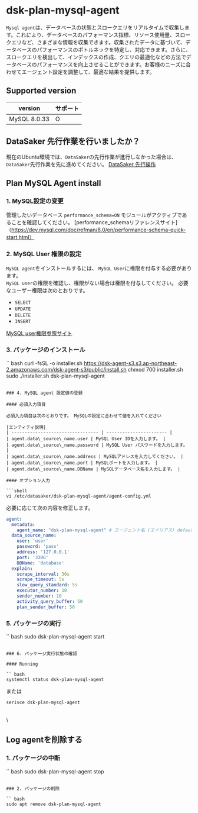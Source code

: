 # dsk-plan-mysql-agent

`Mysql agent`は、データベースの状態とスロークエリをリアルタイムで収集します。これにより、データベースのパフォーマンス指標、リソース使用量、スロークエリなど、さまざまな情報を収集できます。収集されたデータに基づいて、データベースのパフォーマンスのボトルネックを特定し、対応できます。さらに、スロークエリを検出して、インデックスの作成、クエリの最適化などの方法でデータベースのパフォーマンスを向上させることができます。お客様のニーズに合わせてエージェント設定を調整して、最適な結果を提供します。

## Supported version

| version |サポート|
| ------------ | ------- |
| MySQL 8.0.33 | O |

## DataSaker 先行作業を行いましたか？

現在のUbuntu環境では、`DataSaker`の先行作業が進行しなかった場合は、`DataSaker`先行作業を先に進めてください。 [DataSaker 先行操作]($%7BPREPARATION\_MANUAL\_KR%7D/)

## Plan MySQL Agent install

### 1. MySQL設定の変更

管理したいデータベース `performance_schema=ON` モジュールがアクティブであることを確認してください。
[performance\_schemaリファレンスサイト]（https://dev.mysql.com/doc/refman/8.0/en/performance-schema-quick-start.html）

### 2. MySQL User 権限の設定

`MySQL agent`をインストールするには、 `MySQL User`に権限を付与する必要があります。\
`MySQL user`の権限を確認し、権限がない場合は権限を付与してください。
必要なユーザー権限は次のとおりです。

* `SELECT`
* `UPDATE`
* `DELETE`
* `INSERT`

[MySQL user権限参照サイト](https://dev.mysql.com/doc/refman/8.0/en/grant.html)

### 3. パッケージのインストール

`` bash
curl -fsSL -o installer.sh https://dsk-agent-s3.s3.ap-northeast-2.amazonaws.com/dsk-agent-s3/public/install.sh
chmod 700 installer.sh
sudo ./installer.sh dsk-plan-mysql-agent
```

### 4. MySQL agent 設定値の登録

#### 必須入力項目

必須入力項目は次のとおりです。 MySQLの設定に合わせて値を入れてください

|エンティティ説明|
| --------------------------------- | ----------------------- |
| agent.data\_source\_name.user | MySQL User IDを入力します。 |
| agent.data\_source\_name.password | MySQL User パスワードを入力します。 |
| agent.data\_source\_name.address | MySQLアドレスを入力してください。 |
| agent.data\_source\_name.port | MySQLポートを入力します。 |
| agent.data\_source\_name.DBName | MySQLデータベース名を入力します。 |

#### オプション入力

```shell
vi /etc/datasaker/dsk-plan-mysql-agent/agent-config.yml
```

必要に応じて次の内容を修正します。

``` yaml
agent:
  metadata:
    agent_name: "dsk-plan-mysql-agent" # エージェント名 (エイリアス) default=dsk-plan-mysql-agent
  data_source_name:
    user: 'user'
    password: 'pass'
    address: '127.0.0.1'
    port: '3306'
    DBName: 'database'
  explain:
    scrape_interval: 30s
    scrape_timeout: 5s
    slow_query_standard: 5s
    executor_number: 10
    sender_number: 10
    activity_query_buffer: 50
    plan_sender_buffer: 50
```

### 5. パッケージの実行

`` bash
sudo dsk-plan-mysql-agent start
```

### 6. パッケージ実行状態の確認

#### Running

`` bash
systemctl status dsk-plan-mysql-agent
```

または

```shell
serivce dsk-plan-mysql-agent
```

\
\


## Log agentを削除する

### 1. パッケージの中断

`` bash
sudo dsk-plan-mysql-agent stop
```

### 2. パッケージの削除

`` bash
sudo apt remove dsk-plan-mysql-agent
```